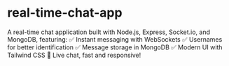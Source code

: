 # real-time-chat-app
A real-time chat application built with Node.js, Express, Socket.io, and MongoDB, featuring: ✅ Instant messaging with WebSockets ✅ Usernames for better identification ✅ Message storage in MongoDB ✅ Modern UI with Tailwind CSS  🚀 Live chat, fast and responsive!
